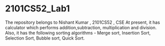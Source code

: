 # 2101CS52_Lab1
The repository belongs to Nishant Kumar , 2101CS52 , CSE
At present, it has calculator which performs addition,subtraction, multiplication and division.
Also, it has the following sorting algorithms - Merge sort, Insertion Sort, Selection Sort, Bubble sort, Quick Sort.
